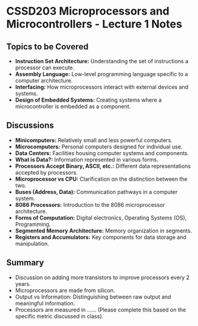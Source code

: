 # CSSD203 Microprocessors and Microcontrollers - Lecture 1 Notes

## Topics to be Covered

- **Instruction Set Architecture:** Understanding the set of instructions a processor can execute.
- **Assembly Language:** Low-level programming language specific to a computer architecture.
- **Interfacing:** How microprocessors interact with external devices and systems.
- **Design of Embedded Systems:** Creating systems where a microcontroller is embedded as a component.

## Discussions

- **Minicomputers:** Relatively small and less powerful computers.
- **Microcomputers:** Personal computers designed for individual use.
- **Data Centers:** Facilities housing computer systems and components.
- **What is Data?:** Information represented in various forms.
- **Processors Accept Binary, ASCII, etc.:** Different data representations accepted by processors.
- **Microprocessor vs CPU:** Clarification on the distinction between the two.
- **Buses (Address, Data):** Communication pathways in a computer system.
- **8086 Processors:** Introduction to the 8086 microprocessor architecture.
- **Forms of Computation:** Digital electronics, Operating Systems (OS), Programming.
- **Segmented Memory Architecture:** Memory organization in segments.
- **Registers and Accumulators:** Key components for data storage and manipulation.

## Summary

- Discussion on adding more transistors to improve processors every 2 years.
- Microprocessors are made from silicon.
- Output vs Information: Distinguishing between raw output and meaningful information.
- Processors are measured in ...... (Please complete this based on the specific metric discussed in class).
